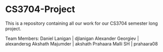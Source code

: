 # CS3704-Project
This is a repository containing all our work for our CS3704 semester long project.

Team Members:
Daniel Lanigan | djlanigan
Alexander Georgiev | alexandersg
Akshath Majumder | akshath
Prahaara Malli SH | prahaara08
